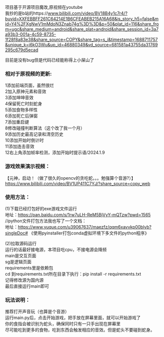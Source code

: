 项目基于开源项目魔改,原视频在youtube  
我抄的是b站的https://www.bilibili.com/video/BV18B4y1c7r4/?buvid=XXFEBBFF261C64214E1B6CFEABEB215A16A68&is_story_h5=false&mid=Y4%2FXgNwV1mMdoN3Znab74g%3D%3D&p=50&plat_id=116&share_from=ugc&share_medium=android&share_plat=android&share_session_id=3a7a93b3-001a-4c59-8735-1f28f8a83e38&share_source=COPY&share_tag=s_i&timestamp=1688711757&unique_k=i6kO3Wu&up_id=46880349&vd_source=681581a43755da31769295c679d5ecad  
  
目前是没有bug但是代码已经能称得上小屎山了  
### 相对于原视频的更新:  
1添加前端页面，虽然很烂  
2加入原神元素和音效  
3添加坤坤音效  
4保留死亡时刻蛇身  
5添加食物多样性  
6添加死亡后弹窗  
7添加重启键  
8修改碰撞判断算法（这个改了我一个月）  
9添加历史最高记录和清空历史  
10添加开始时倒计时  
11添加连击音效  
12右上角添加帧率检测，添加开始时提示语/2024.1.9  


### 游戏效果演示视频：  
【元神，启动！（做了很久的opencv的贪吃蛇。。。勉强算个音游?）】  
https://www.bilibili.com/video/BV1UP411C7YJ/?share_source=copy_web  
  
### 使用方法：  
(1)下载已经打包好的exe游戏文件运行  
地址：https://pan.baidu.com/s/1rw7uLH-ReM5BjVyY-mQTzw?pwd=1565   
//python文件打包方法我也写了一个文档：  
地址：https://www.yuque.com/u39067637/maezfz/qqm6xavvkp00blyb?singleDoc# 《使用pyinstaller打包conda虚拟环境下多文件的python程序》  

(2)拉取源码运行  
运行的话最好接电源，本项目吃cpu，不接电源会降频  
main是交互页面  
sg是逻辑页面  
requirements里是依赖包  
cd 到requirements.txt所在目录下执行：pip install -r requirements.txt  
记得修改源为国内源  
最后直接运行main即可  
  
### 玩法说明： 
推荐打开声音玩（也算是个音游）  
运行main.py后，点击开始游戏，把手放在屏幕里面，就可以开始游戏了  
你的食指会被识别为蛇头，确保同时只有一只手出现在屏幕里  
尽可能吃到更多的食物，吃到东西会触发相应的音效。但是蛇头不要碰到蛇身。  


